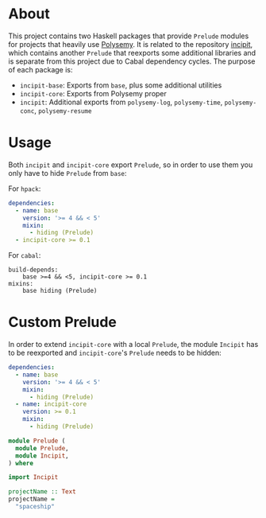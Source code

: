 # About

This project contains two Haskell packages that provide `Prelude` modules for projects that heavily use [Polysemy].
It is related to the repository [incipit], which contains another `Prelude` that reexports some additional libraries and
is separate from this project due to Cabal dependency cycles.
The purpose of each package is:

* `incipit-base`: Exports from `base`, plus some additional utilities
* `incipit-core`: Exports from Polysemy proper
* `incipit`: Additional exports from `polysemy-log`, `polysemy-time`, `polysemy-conc`, `polysemy-resume`

# Usage

Both `incipit` and `incipit-core` export `Prelude`, so in order to use them you only have to hide `Prelude` from `base`:

For `hpack`:
```yaml
dependencies:
  - name: base
    version: '>= 4 && < 5'
    mixin:
      - hiding (Prelude)
  - incipit-core >= 0.1
```

For `cabal`:
```cabal
build-depends:
    base >=4 && <5, incipit-core >= 0.1
mixins:
    base hiding (Prelude)
```

# Custom Prelude

In order to extend `incipit-core` with a local `Prelude`, the module `Incipit` has to be reexported and `incipit-core`'s
`Prelude` needs to be hidden:

```yaml
dependencies:
  - name: base
    version: '>= 4 && < 5'
    mixin:
      - hiding (Prelude)
  - name: incipit-core
    version: >= 0.1
    mixin:
      - hiding (Prelude)
```

```haskell
module Prelude (
  module Prelude,
  module Incipit,
) where

import Incipit

projectName :: Text
projectName =
  "spaceship"
```

[Polysemy]: https://github.com/polysemy-research/polysemy
[incipit]: https://github.com/tek/incipit
